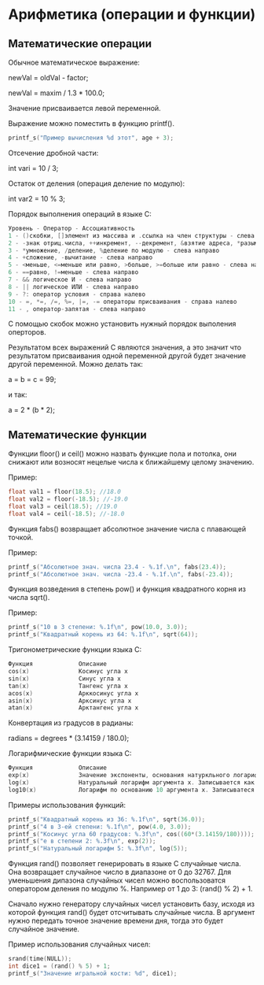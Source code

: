 # Арифметика (операции и функции)

## Математические операции

Обычное математическое выражение:

newVal = oldVal - factor;

newVal = maxim / 1.3 * 100.0;

Значение присваивается левой переменной.

Выражение можно поместить в функцию printf().
```c
printf_s("Пример вычисления %d этот", age + 3);
``` 
Отсечение дробной части:

int vari = 10 / 3;

Остаток от деления (операция деление по модулю):

int var2 = 10 % 3;

Порядок выполнения операций в языке C:
```c
Уровень - Оператор - Ассоциативность
1 - ()скобки, []элемент из массива и .ссылка на член структуры - слева направо
2 - -знак отриц.числа, ++инкремент, --декремент, &взятие адреса, *разыменование указателя, sizeof(), !логическое НЕ - справа навлево 
3 - *умножение, /деление, %деление по модулю - слева направо
4 - +сложение, -вычитание - слева направо
5 - <меньше, <=меньше или равно, >больше, >=больше или равно - слева направо
6 - ==равно, !=меньше - слева направо
7 - && логическое И - слева направо
8 - || логическое ИЛИ - слева направо
9 - ?: оператор условия - справа налево
10 - =, *=, /=, %=, |=, -= операторы присваивания - справа налево
11 - , оператор-запятая - слева направо
```
С помощью скобок можно установить нужный порядок выполения оперторов.

Результатом всех выражений С являются значения, а это значит что результатом присваивания одной переменной другой будет значение другой переменной. Можно делать так:

a = b = c = 99;

и так:

a = 2 * (b * 2);

## Математические функции

Функции floor() и ceil() можно назвать функцие пола и потолка, они снижают или возносят нецелые числа к ближайшему целому значению.

Пример:
```c
float val1 = floor(18.5); //18.0
float val2 = floor(-18.5); //-19.0
float val3 = ceil(18.5); //19.0
float val4 = ceil(-18.5); //-18.0
```

Функция fabs() возвращает абсолютное значение числа с плавающей точкой. 

Пример:
```c
printf_s("Абсолютное знач. числа 23.4 - %.1f.\n", fabs(23.4));
printf_s("Абсолютное знач. числа -23.4 - %.1f.\n", fabs(-23.4));
```

Функция возведения в степень pow() и функция квадратного корня из числа sqrt().

Пример:
```c
printf_s("10 в 3 степени: %.1f\n", pow(10.0, 3.0));
printf_s("Квадратный корень из 64: %.1f\n", sqrt(64));
```

Тригонометрические функции языка С:
```c
Функция             Описание
cos(x)              Косинус угла х
sin(x)              Синус угла х
tan(x)              Тангенс угла х
acos(x)             Арккосинус угла х
asin(x)             Арксинус угла х
atan(x)             Арктангенс угла х
```
Конвертация из градусов в радианы:

radians = degrees * (3.14159 / 180.0);

Логарифмические функции языка С:
```c
Функция             Описание
exp(x)              Значение экспоненты, основания натуркльного логарифма, возведенного в степень, заданную выражением x (e ^ x).
log(x)              Натуральный логарифм аргумента х. Записывается как ln(x).
log10(x)            Логарифм по основанию 10 аргумента х. Записыватеся как lg(x).
```

Примеры использования функций:
```c
printf_s("Квадратный корень из 36: %.1f\n", sqrt(36.0));
printf_s("4 в 3-ей степени: %.1f\n", pow(4.0, 3.0));
printf_s("Косинус угла 60 градусов: %.3f\n", cos((60*(3.14159/180))));
printf_s("е в степени 2: %.3f\n", exp(2));
printf_s("Натуральный логарифм 5: %.3f\n", log(5));
```

Функция rand() позволяет генерировать в языке С случайные числа. Она возвращает случайное число в диапазоне от 0 до 32767. Для уменьшения дипазона случайных чисел можно воспользоватся оператором деления по модулю %. Например от 1 до 3: (rand() % 2) + 1.

Сначало нужно генератору случайных чисел установить базу, исходя из которой функция rand() будет отсчитывать случайные числа. В аргумент нужно передать точное значение времени дня, тогда это будет случайное значение.

Пример использования случайных чисел:
```c
srand(time(NULL));
int dice1 = (rand() % 5) + 1;
printf_s("Значение игральной кости: %d", dice1);
```
